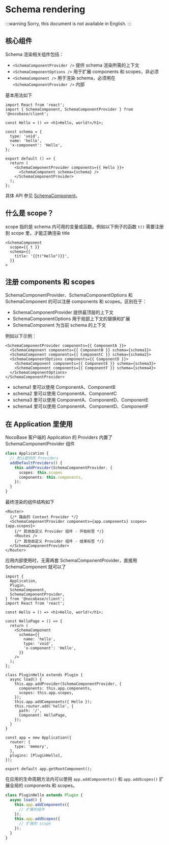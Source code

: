 # Schema rendering

:::warning
Sorry, this document is not available in English.
:::

## 核心组件

Schema 渲染相关组件包括：

- `<SchemaComponentProvider />` 提供 schema 渲染所需的上下文
- `<SchemaComponentOptions />` 用于扩展 components 和 scopes，非必须
- `<SchemaComponent />` 用于渲染 schema，必须用在 `<SchemaComponentProvider />` 内部

基本用法如下

```tsx
import React from 'react';
import { SchemaComponent, SchemaComponentProvider } from '@nocobase/client';

const Hello = () => <h1>Hello, world!</h1>;

const schema = {
  type: 'void',
  name: 'hello',
  'x-component': 'Hello',
};

export default () => {
  return (
    <SchemaComponentProvider components={{ Hello }}>
      <SchemaComponent schema={schema} />
    </SchemaComponentProvider>
  );
};
```

具体 API 参见 [SchemaComponent](https://client.docs.nocobase.com/core/ui-schema/schema-component)。

## 什么是 scope？

scope 指的是 schema 内可用的变量或函数。例如以下例子的函数 `t()` 需要注册到 scope 里，才能正确渲染 title

```tsx | pure
<SchemaComponent
  scope={{ t }}
  schema={{
    title: '{{t("Hello")}}',
  }}
>
```

## 注册 components 和 scopes

SchemaComponentProvider、SchemaComponentOptions 和 SchemaComponent 的可以注册 components 和 scopes。区别在于：

- SchemaComponentProvider 提供最顶层的上下文
- SchemaComponentOptions 用于局部上下文的替换和扩展
- SchemaComponent 为当前 schema 的上下文

例如以下示例：

```tsx | pure
<SchemaComponentProvider components={{ ComponentA }}>
  <SchemaComponent components={{ ComponentB }} schema={schema1}>
  <SchemaComponent components={{ ComponentC }} schema={schema2}>
  <SchemaComponentOptions components={{ ComponentD }}>
    <SchemaComponent components={{ ComponentE }} schema={schema3}>
    <SchemaComponent components={{ ComponentF }} schema={schema4}>
  </SchemaComponentOptions>
</SchemaComponentProvider>
```

- schema1 里可以使用 ComponentA、ComponentB
- schema2 里可以使用 ComponentA、ComponentC
- schema3 里可以使用 ComponentA、ComponentD、ComponentE
- schema4 里可以使用 ComponentA、ComponentD、ComponentF

## 在 Application 里使用

NocoBase 客户端的 Application 的 Providers 内置了 SchemaComponentProvider 组件

```ts
class Application {
  // 默认提供的 Providers
  addDefaultProviders() {
    this.addProvider(SchemaComponentProvider, {
      scopes: this.scopes
      components: this.components,
    });
  }
}
```

最终渲染的组件结构如下

```tsx | pure
<Router>
  {/* 路由的 Context Provider */}
  <SchemaComponentProvider components={app.components} scopes={app.scopes}>
    {/* 其他自定义 Provider 组件 - 开始标签 */}
    <Routes />
    {/* 其他自定义 Provider 组件 - 结束标签 */}
  </SchemaComponentProvider>
</Router>
```

应用内部使用时，无需再套 SchemaComponentProvider，直接用 SchemaComponent 就可以了

```tsx
import {
  Application,
  Plugin,
  SchemaComponent,
  SchemaComponentProvider,
} from '@nocobase/client';
import React from 'react';

const Hello = () => <h1>Hello, world!</h1>;

const HelloPage = () => {
  return (
    <SchemaComponent
      schema={{
        name: 'hello',
        type: 'void',
        'x-component': 'Hello',
      }}
    />
  );
};

class PluginHello extends Plugin {
  async load() {
    this.app.addProvider(SchemaComponentProvider, {
      components: this.app.components,
      scopes: this.app.scopes,
    });
    this.app.addComponents({ Hello });
    this.router.add('hello', {
      path: '/',
      Component: HelloPage,
    });
  }
}

const app = new Application({
  router: {
    type: 'memory',
  },
  plugins: [PluginHello],
});

export default app.getRootComponent();
```

在应用的生命周期方法内可以使用 `app.addComponents()` 和 `app.addScopes()` 扩展全局的 components 和 scopes。

```ts
class PluginHello extends Plugin {
  async load() {
    this.app.addComponents({
      // 扩展的组件
    });
    this.app.addScopes({
      // 扩展的 scope
    });
  }
}
```
